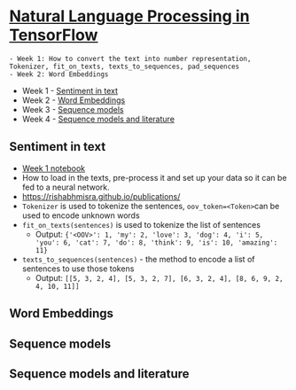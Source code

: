 # [Natural Language Processing in TensorFlow](https://www.coursera.org/learn/natural-language-processing-tensorflow/home/welcome)

    - Week 1: How to convert the text into number representation, Tokenizer, fit_on_texts, texts_to_sequences, pad_sequences
    - Week 2: Word Embeddings

- Week 1 - [Sentiment in text](#Sentiment-in-text)
- Week 2 - [Word Embeddings](#Word-Embeddings)
- Week 3 - [Sequence models](#Sequence-models)
- Week 4 - [Sequence models and literature](#Sequence-models-and-literature) 

## Sentiment in text
- [Week 1 notebook](notebooks/Course_3_Week_1.ipynb)
- How to load in the texts, pre-process it and set up your data so it can be fed to a neural network.
- https://rishabhmisra.github.io/publications/
- `Tokenizer` is used to tokenize the sentences, `oov_token=<Token>`can be used to encode unknown words
- `fit_on_texts(sentences)` is used to tokenize the list of sentences
    - Output: `{'<OOV>': 1, 'my': 2, 'love': 3, 'dog': 4, 'i': 5, 'you': 6, 'cat': 7, 'do': 8, 'think': 9, 'is': 10, 'amazing': 11}`
- `texts_to_sequences(sentences)` - the method to encode a list of sentences to use those tokens
    - Output: `[[5, 3, 2, 4], [5, 3, 2, 7], [6, 3, 2, 4], [8, 6, 9, 2, 4, 10, 11]]`

## Word Embeddings


## Sequence models


## Sequence models and literature
